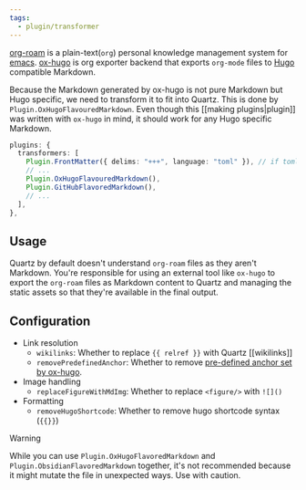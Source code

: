 ```yaml
---
tags:
  - plugin/transformer
---
```


[org-roam](https://www.orgroam.com/) is a plain-text(`org`) personal knowledge management system for [emacs](https://en.wikipedia.org/wiki/Emacs). [ox-hugo](https://github.com/kaushalmodi/ox-hugo) is org exporter backend that exports `org-mode` files to [Hugo](https://gohugo.io/) compatible Markdown.

Because the Markdown generated by ox-hugo is not pure Markdown but Hugo specific, we need to transform it to fit into Quartz. This is done by `Plugin.OxHugoFlavouredMarkdown`. Even though this [[making plugins|plugin]] was written with `ox-hugo` in mind, it should work for any Hugo specific Markdown.

```typescript title="quartz.config.ts"
plugins: {
  transformers: [
    Plugin.FrontMatter({ delims: "+++", language: "toml" }), // if toml frontmatter
    // ...
    Plugin.OxHugoFlavouredMarkdown(),
    Plugin.GitHubFlavoredMarkdown(),
    // ...
  ],
},
```

## Usage

Quartz by default doesn't understand `org-roam` files as they aren't Markdown. You're responsible for using an external tool like `ox-hugo` to export the `org-roam` files as Markdown content to Quartz and managing the static assets so that they're available in the final output.

## Configuration

- Link resolution
  - `wikilinks`: Whether to replace `{{ relref }}` with Quartz [[wikilinks]]
  - `removePredefinedAnchor`: Whether to remove [pre-defined anchor set by ox-hugo](https://ox-hugo.scripter.co/doc/anchors/).
- Image handling
  - `replaceFigureWithMdImg`: Whether to replace `<figure/>` with `![]()`
- Formatting
  - `removeHugoShortcode`: Whether to remove hugo shortcode syntax (`{{}}`)

> [!warning]
>
> While you can use `Plugin.OxHugoFlavoredMarkdown` and `Plugin.ObsidianFlavoredMarkdown` together, it's not recommended because it might mutate the file in unexpected ways. Use with caution.
